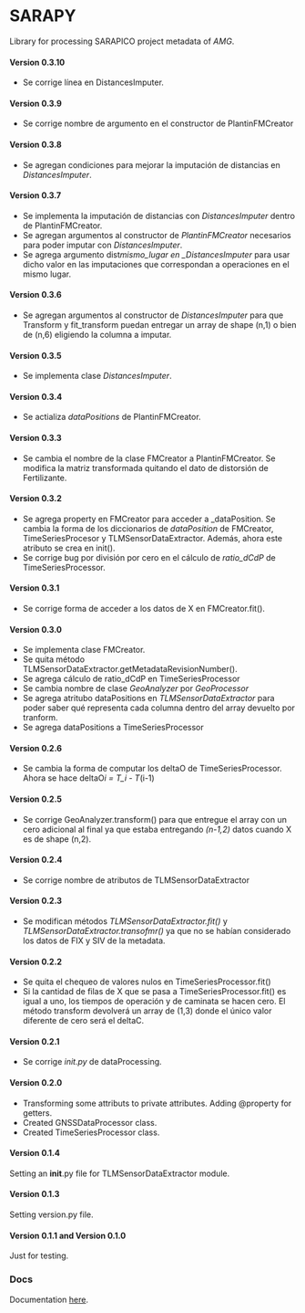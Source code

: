 # SARAPY

Library for processing SARAPICO project metadata of _AMG_.

#### Version 0.3.10

- Se corrige línea en DistancesImputer.

#### Version 0.3.9

- Se corrige nombre de argumento en el constructor de PlantinFMCreator

#### Version 0.3.8

- Se agregan condiciones para mejorar la imputación de distancias en _DistancesImputer_.

#### Version 0.3.7

- Se implementa la imputación de distancias con _DistancesImputer_ dentro de PlantinFMCreator.
- Se agregan argumentos al constructor de _PlantinFMCreator_ necesarios para poder imputar con _DistancesImputer_.
- Se agrega argumento dist*mismo_lugar en \_DistancesImputer* para usar dicho valor en las imputaciones que correspondan a operaciones en el mismo lugar.

#### Version 0.3.6

- Se agregan argumentos al constructor de _DistancesImputer_ para que Transform y fit_transform puedan entregar un array de shape (n,1) o bien de (n,6) eligiendo la columna a imputar.

#### Version 0.3.5

- Se implementa clase _DistancesImputer_.

#### Version 0.3.4

- Se actializa _dataPositions_ de PlantinFMCreator.

#### Version 0.3.3

- Se cambia el nombre de la clase FMCreator a PlantinFMCreator. Se modifica la matriz transformada quitando el dato de distorsión de Fertilizante.

#### Version 0.3.2

- Se agrega property en FMCreator para acceder a \_dataPosition. Se cambia la forma de los diccionarios de _dataPosition_ de FMCreator, TimeSeriesProcesor y TLMSensorDataExtractor. Además, ahora este atributo se crea en init().
- Se corrige bug por división por cero en el cálculo de _ratio_dCdP_ de TimeSeriesProcessor.

#### Version 0.3.1

- Se corrige forma de acceder a los datos de X en FMCreator.fit().

#### Version 0.3.0

- Se implementa clase FMCreator.
- Se quita método TLMSensorDataExtractor.getMetadataRevisionNumber().
- Se agrega cálculo de ratio_dCdP en TimeSeriesProcessor
- Se cambia nombre de clase _GeoAnalyzer_ por _GeoProcessor_
- Se agrega atritubo dataPositions en _TLMSensorDataExtractor_ para poder saber qué representa cada columna dentro del array devuelto por tranform.
- Se agrega dataPositions a TimeSeriesProcessor

#### Version 0.2.6

- Se cambia la forma de computar los deltaO de TimeSeriesProcessor. Ahora se hace deltaO*i = T_i - T*(i-1)

#### Version 0.2.5

- Se corrige GeoAnalyzer.transform() para que entregue el array con un cero adicional al final ya que estaba entregando _(n-1,2)_ datos cuando X es de shape (n,2).

#### Version 0.2.4

- Se corrige nombre de atributos de TLMSensorDataExtractor

#### Version 0.2.3

- Se modifican métodos _TLMSensorDataExtractor.fit()_ y _TLMSensorDataExtractor.transofmr()_ ya que no se habían considerado los datos de FIX y SIV de la metadata.

#### Version 0.2.2

- Se quita el chequeo de valores nulos en TimeSeriesProcessor.fit()
- Si la cantidad de filas de X que se pasa a TimeSeriesProcessor.fit() es igual a uno, los tiempos de operación y de caminata se hacen cero. El método transform devolverá un array de (1,3) donde el único valor diferente de cero será el deltaC.

#### Version 0.2.1

- Se corrige _init.py_ de dataProcessing.

#### Version 0.2.0

- Transforming some attributs to private attributes. Adding @property for getters.
- Created GNSSDataProcessor class.
- Created TimeSeriesProcessor class.

#### Version 0.1.4

Setting an **init**.py file for TLMSensorDataExtractor module.

#### Version 0.1.3

Setting version.py file.

#### Version 0.1.1 and Version 0.1.0

Just for testing.

### Docs

Documentation [here](https://github.com/lucasbaldezzari/sarapy/blob/main/docs/Docs.md).
